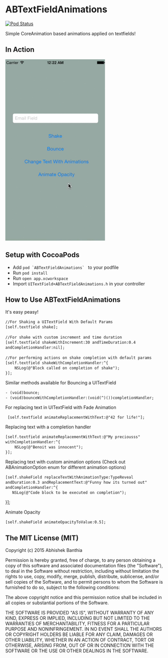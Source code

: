 # ABTextFieldAnimations

[![Pod Status](https://cocoapod-badges.herokuapp.com/v/ABTextFieldAnimations/badge.png)](https://cocoapods.org/?q=ABTextFieldanimations)

Simple CoreAnimation based animations applied on textfields!

## In Action

![Sample Animations](https://github.com/Abhishaker17/ABTextFieldAnimations/blob/master/Animations.gif)

## Setup with CocoaPods

- Add ``pod `ABTextFieldAnimations` `` to your podfile
- Run ``pod install``
- Run ``open app.xcworkspace``
- Import ``UITextField+ABTextFieldAnimations.h`` in your controller

## How to Use ABTextFieldAnimations

It's easy peasy!

	//For Shaking a UITextField With Default Params
	[self.textfield shake];
    
	//For shake with custom increment and time duration
    [self.textfield shakeWithIncrement:30 andTimeDuration:0.4 andCompletionHandler:nil];
    
	//For performing actions on shake completion with default params
	[self.textfield shakeWithCompletionHandler:^{
    	NSLog(@"Block called on completion of shake");
    }];
    
Similar methods available for Bouncing a UITextField

	- (void)bounce;
	- (void)bounceWithCompletionHandler:(void(^)())completionHandler;
    
For replacing text in UITextField with Fade Animation

	 [self.textfield animateReplacementWithText:@"42 for life!"];
     
Replacing text with a completion handler

	[self.textfield animateReplacementWithText:@"My preciousss" 	 withCompletionHandler:^{
        NSLog(@"Benoit was innocent");
    }];

Replacing text with custom animation options (Check out ABAnimationOption enum for different animation options)

	[self.shakeField replaceTextWithAnimationType:TypeReveal andDuration:0.3 andReplacementText:@"Funny how its turned out" andCompletionHandler:^{
       NSLog(@"Code block to be executed on completion");
   }];
   
Animate Opacity

	[self.shakeField animateOpacityToValue:0.5];


## The MIT License (MIT)

Copyright (c) 2015 Abhishek Banthia

Permission is hereby granted, free of charge, to any person obtaining a copy
of this software and associated documentation files (the "Software"), to deal
in the Software without restriction, including without limitation the rights
to use, copy, modify, merge, publish, distribute, sublicense, and/or sell
copies of the Software, and to permit persons to whom the Software is
furnished to do so, subject to the following conditions:

The above copyright notice and this permission notice shall be included in all
copies or substantial portions of the Software.

THE SOFTWARE IS PROVIDED "AS IS", WITHOUT WARRANTY OF ANY KIND, EXPRESS OR
IMPLIED, INCLUDING BUT NOT LIMITED TO THE WARRANTIES OF MERCHANTABILITY,
FITNESS FOR A PARTICULAR PURPOSE AND NONINFRINGEMENT. IN NO EVENT SHALL THE
AUTHORS OR COPYRIGHT HOLDERS BE LIABLE FOR ANY CLAIM, DAMAGES OR OTHER
LIABILITY, WHETHER IN AN ACTION OF CONTRACT, TORT OR OTHERWISE, ARISING FROM,
OUT OF OR IN CONNECTION WITH THE SOFTWARE OR THE USE OR OTHER DEALINGS IN THE
SOFTWARE.
